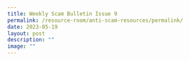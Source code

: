 ```yaml
---
title: Weekly Scam Bulletin Issue 9
permalink: /resource-room/anti-scam-resources/permalink/
date: 2023-05-19
layout: post
description: ""
image: ""
---
```

